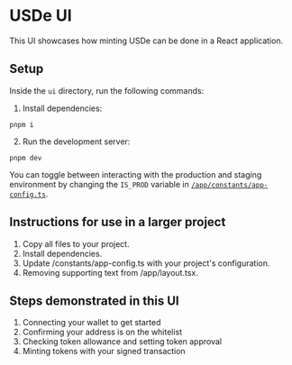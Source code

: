 # USDe UI

This UI showcases how minting USDe can be done in a React application.

## Setup

Inside the `ui` directory, run the following commands:

1. Install dependencies:

`pnpm i`

2. Run the development server:

`pnpm dev`

You can toggle between interacting with the production and staging environment by changing the `IS_PROD` variable in [`/app/constants/app-config.ts`](/ui/app/constants/app-config.ts).

## Instructions for use in a larger project

1. Copy all files to your project.
2. Install dependencies.
3. Update /constants/app-config.ts with your project's configuration.
4. Removing supporting text from /app/layout.tsx.

## Steps demonstrated in this UI

1. Connecting your wallet to get started
2. Confirming your address is on the whitelist
3. Checking token allowance and setting token approval
4. Minting tokens with your signed transaction
